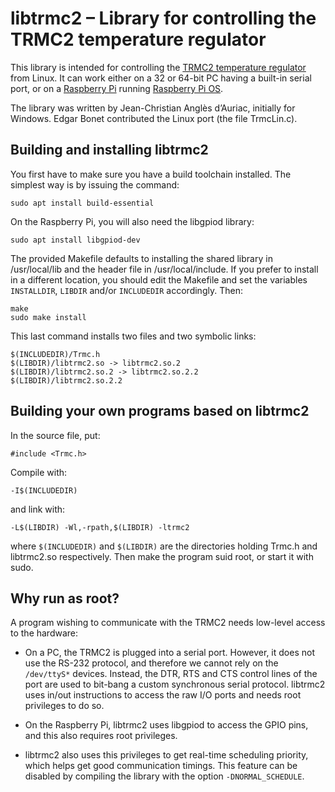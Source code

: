 # libtrmc2 – Library for controlling the TRMC2 temperature regulator

This library is intended for controlling the [TRMC2 temperature
regulator][TRMC2] from Linux. It can work either on a 32 or 64-bit PC
having a built-in serial port, or on a [Raspberry Pi][] running
[Raspberry Pi OS][].

The library was written by Jean-Christian Anglès d’Auriac, initially for
Windows. Edgar Bonet contributed the Linux port (the file TrmcLin.c).

## Building and installing libtrmc2

You first have to make sure you have a build toolchain installed. The
simplest way is by issuing the command:

    sudo apt install build-essential

On the Raspberry Pi, you will also need the libgpiod library:

    sudo apt install libgpiod-dev

The provided Makefile defaults to installing the shared library in
/usr/local/lib and the header file in /usr/local/include. If you prefer
to install in a different location, you should edit the Makefile and set
the variables `INSTALLDIR`, `LIBDIR` and/or `INCLUDEDIR` accordingly.
Then:

    make
    sudo make install

This last command installs two files and two symbolic links:

    $(INCLUDEDIR)/Trmc.h
    $(LIBDIR)/libtrmc2.so -> libtrmc2.so.2
    $(LIBDIR)/libtrmc2.so.2 -> libtrmc2.so.2.2
    $(LIBDIR)/libtrmc2.so.2.2

## Building your own programs based on libtrmc2

In the source file, put:

    #include <Trmc.h>

Compile with:

    -I$(INCLUDEDIR)

and link with:

    -L$(LIBDIR) -Wl,-rpath,$(LIBDIR) -ltrmc2

where `$(INCLUDEDIR)` and `$(LIBDIR)` are the directories holding Trmc.h
and libtrmc2.so respectively. Then make the program suid root, or start
it with sudo.

## Why run as root?

A program wishing to communicate with the TRMC2 needs low-level access
to the hardware:

* On a PC, the TRMC2 is plugged into a serial port. However, it does not
  use the RS-232 protocol, and therefore we cannot rely on the
  `/dev/ttyS*` devices. Instead, the DTR, RTS and CTS control lines of
  the port are used to bit-bang a custom synchronous serial protocol.
  libtrmc2 uses in/out instructions to access the raw I/O ports and
  needs root privileges to do so.

* On the Raspberry Pi, libtrmc2 uses libgpiod to access the GPIO pins,
  and this also requires root privileges.

* libtrmc2 also uses this privileges to get real-time scheduling
  priority, which helps get good communication timings. This feature can
  be disabled by compiling the library with the option
  `-DNORMAL_SCHEDULE`.

[TRMC2]: http://neel-2007-2019.neel.cnrs.fr/spip.php?article862
[Raspberry Pi]: https://www.raspberrypi.org/products/
[Raspberry Pi OS]: https://www.raspberrypi.org/downloads/raspberry-pi-os/
